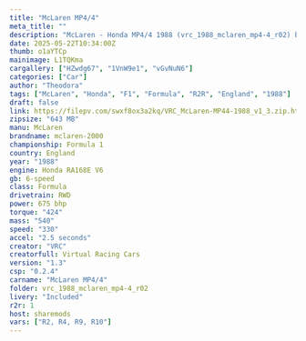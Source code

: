 ```yaml
---
title: "McLaren MP4/4"
meta_title: ""
description: "McLaren - Honda MP4/4 1988 (vrc_1988_mclaren_mp4-4_r02) by VRC"
date: 2025-05-22T10:34:00Z
thumb: o1aYTCp
mainimage: L1TQKma
cargallery: ["HZwdg67", "1VnW9e1", "vGvNuN6"]
categories: ["Car"]
author: "Theodora"
tags: ["McLaren", "Honda", "F1", "Formula", "R2R", "England", "1988"]
draft: false
link: https://filepv.com/swxf8ox3a2kq/VRC_McLaren-MP44-1988_v1_3.zip.html
zipsize: "643 MB"
manu: McLaren
brandname: mclaren-2000
championship: Formula 1
country: England
year: "1988"
engine: Honda RA168E V6
gb: 6-speed
class: Formula
drivetrain: RWD
power: 675 bhp 
torque: "424"
mass: "540"
speed: "330"
accel: "2.5 seconds"
creator: "VRC"
creatorfull: Virtual Racing Cars
version: "1.3"
csp: "0.2.4"
carname: "McLaren MP4/4"
folder: vrc_1988_mclaren_mp4-4_r02
livery: "Included"
r2r: 1
host: sharemods
vars: ["R2, R4, R9, R10"]
---
```

